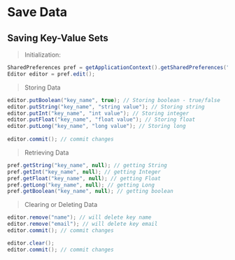 # Save Data

## Saving Key-Value Sets

> Initialization: 

```java
SharedPreferences pref = getApplicationContext().getSharedPreferences("MyPref", Context.MODE_PRIVATE); // 0 - for private mode
Editor editor = pref.edit();
```

> Storing Data

```java
editor.putBoolean("key_name", true); // Storing boolean - true/false
editor.putString("key_name", "string value"); // Storing string
editor.putInt("key_name", "int value"); // Storing integer
editor.putFloat("key_name", "float value"); // Storing float
editor.putLong("key_name", "long value"); // Storing long
  
editor.commit(); // commit changes
```

> Retrieving Data

```java
pref.getString("key_name", null); // getting String
pref.getInt("key_name", null); // getting Integer
pref.getFloat("key_name", null); // getting Float
pref.getLong("key_name", null); // getting Long
pref.getBoolean("key_name", null); // getting boolean
```

> Clearing or Deleting Data

```java
editor.remove("name"); // will delete key name
editor.remove("email"); // will delete key email
editor.commit(); // commit changes

editor.clear();
editor.commit(); // commit changes
```